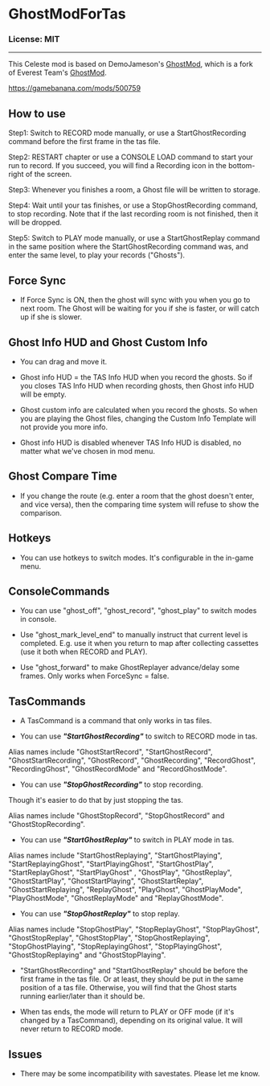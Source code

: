 # GhostModForTas

### License: MIT

----

This Celeste mod is based on DemoJameson's [GhostMod](https://github.com/DemoJameson/GhostMod), which is a fork of Everest Team's [GhostMod](https://github.com/EverestAPI/GhostMod).

https://gamebanana.com/mods/500759

## How to use

Step1: Switch to RECORD mode manually, or use a StartGhostRecording command before the first frame in the tas file.

Step2: RESTART chapter or use a CONSOLE LOAD command to start your run to record. If you succeed, you will find a Recording icon in the bottom-right of the screen.

Step3: Whenever you finishes a room, a Ghost file will be written to storage.

Step4: Wait until your tas finishes, or use a StopGhostRecording command, to stop recording. Note that if the last recording room is not finished, then it will be dropped.

Step5: Switch to PLAY mode manually, or use a StartGhostReplay command in the same position where the StartGhostRecording command was, and enter the same level, to play your records ("Ghosts").

## Force Sync

- If Force Sync is ON, then the ghost will sync with you when you go to next room. The Ghost will be waiting for you if she is faster, or will catch up if she is slower.

## Ghost Info HUD and Ghost Custom Info

- You can drag and move it.

- Ghost info HUD = the TAS Info HUD when you record the ghosts. So if you closes TAS Info HUD when recording ghosts, then Ghost info HUD will be empty.

- Ghost custom info are calculated when you record the ghosts. So when you are playing the Ghost files, changing the Custom Info Template will not provide you more info.

- Ghost info HUD is disabled whenever TAS Info HUD is disabled, no matter what we've chosen in mod menu.

## Ghost Compare Time

- If you change the route (e.g. enter a room that the ghost doesn't enter, and vice versa), then the comparing time system will refuse to show the comparison.

## Hotkeys

- You can use hotkeys to switch modes. It's configurable in the in-game menu.

## ConsoleCommands

- You can use "ghost_off", "ghost_record", "ghost_play" to switch modes in console.

- Use "ghost_mark_level_end" to manually instruct that current level is completed. E.g. use it when you return to map after collecting cassettes (use it both when RECORD and PLAY).

- Use "ghost_forward" to make GhostReplayer advance/delay some frames. Only works when ForceSync = false.

## TasCommands

- A TasCommand is a command that only works in tas files.

- You can use ***"StartGhostRecording"*** to switch to RECORD mode in tas.

Alias names include "GhostStartRecord", "StartGhostRecord", "GhostStartRecording", "GhostRecord", "GhostRecording", "RecordGhost", "RecordingGhost", "GhostRecordMode" and "RecordGhostMode".

- You can use ***"StopGhostRecording"*** to stop recording.

Though it's easier to do that by just stopping the tas.

Alias names include "GhostStopRecord", "StopGhostRecord" and "GhostStopRecording".

- You can use ***"StartGhostReplay"*** to switch in PLAY mode in tas.

Alias names include "StartGhostReplaying", "StartGhostPlaying", "StartReplayingGhost", "StartPlayingGhost", "StartGhostPlay", "StartReplayGhost", "StartPlayGhost" , "GhostPlay", "GhostReplay", "GhostStartPlay", "GhostStartPlaying", "GhostStartReplay", "GhostStartReplaying", "ReplayGhost", "PlayGhost", "GhostPlayMode", "PlayGhostMode", "GhostReplayMode" and "ReplayGhostMode".

- You can use ***"StopGhostReplay"*** to stop replay.

Alias names include "StopGhostPlay", "StopReplayGhost", "StopPlayGhost", "GhostStopReplay", "GhostStopPlay", "StopGhostReplaying", "StopGhostPlaying", "StopReplayingGhost", "StopPlayingGhost", "GhostStopReplaying" and "GhostStopPlaying".

- "StartGhostRecording" and "StartGhostReplay" should be before the first frame in the tas file. Or at least, they should be put in the same position of a tas file. Otherwise, you will find that the Ghost starts running earlier/later than it should be.

- When tas ends, the mode will return to PLAY or OFF mode (if it's changed by a TasCommand), depending on its original value. It will never return to RECORD mode.

## Issues

- There may be some incompatibility with savestates. Please let me know.